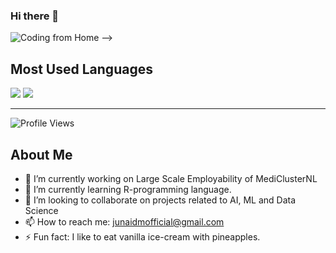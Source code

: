 ### Hi there 👋

![Coding from Home](![image](https://github.com/junaidjmomin/junaidjmomin/assets/121440706/f902316e-d1fb-460f-aa7a-b59258bab228)
)
-->

## Most Used Languages

![](https://raw.githubusercontent.com/username/github-stats/master/generated/overview.svg#gh-dark-mode-only)
![](https://raw.githubusercontent.com/username/github-stats/master/generated/overview.svg#gh-light-mode-only)

---

![Profile Views](https://komarev.com/ghpvc/?username=junaidjmomin&color=blueviolet) 

<!-- You can add a section with some introduction or about yourself -->

## About Me

- 🔭 I’m currently working on Large Scale Employability of MediClusterNL
- 🌱 I’m currently learning R-programming language.
- 👯 I’m looking to collaborate on projects related to AI, ML and Data Science
- 📫 How to reach me: junaidmofficial@gmail.com
- ⚡ Fun fact: I like to eat vanilla ice-cream with pineapples.
